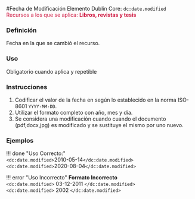 #Fecha de Modificación
Elemento Dublin Core: `dc:date.modified`  
<span style="color:#CD113B">Recursos a los que se aplica: __Libros, revistas y tesis__ </span>

### __Definición__
Fecha en la que se cambió el recurso.

### __Uso__
Obligatorio cuando aplica y repetible  

### __Instrucciones__  
1. Codificar el valor de la fecha en según lo establecido en la norma ISO-8601 `YYYY-MM-DD`. 
2. Utilizar el formato completo con año, mes y día.
3. Se considera una modificación cuando cuando el documento (pdf,docx,jpg) es modificado y se sustituye el mismo por uno nuevo.  

### __Ejemplos__

!!! done "Uso Correcto:"  
    `<dc:date.modified>`2010-05-14`</dc:date.modified>`  
    `<dc:date.modified>`2020-08-04`</dc:date.modified>`


!!! error "Uso Incorrecto"
    **Formato Incorrecto**  
    `<dc:date.modified>` 03-12-2011 `</dc:date.modified>`   
    `<dc:date.modified>` 2002 `</dc:date.modified>`   

